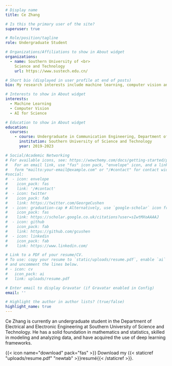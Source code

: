 ```yaml
---
# Display name
title: Ce Zhang

# Is this the primary user of the site?
superuser: true

# Role/position/tagline
role: Undergraduate Student

# Organizations/Affiliations to show in About widget
organizations:
  - name: Southern University of <br> 
    Science and Technology
    url: https://www.sustech.edu.cn/

# Short bio (displayed in user profile at end of posts)
bio: My research interests include machine learning, computer vision and AI for science.

# Interests to show in About widget
interests:
  - Machine Learning
  - Computer Vision
  - AI for Science

# Education to show in About widget
education:
  courses:
    - course: Undergraduate in Communication Engineering, Department of Electronic and Electrical Engineering
      institution: Southern University of Science and Technology
      year: 2019-2023

# Social/Academic Networking
# For available icons, see: https://wowchemy.com/docs/getting-started/page-builder/#icons
#   For an email link, use "fas" icon pack, "envelope" icon, and a link in the
#   form "mailto:your-email@example.com" or "/#contact" for contact widget.
#social:
#  - icon: envelope
#    icon_pack: fas
#    link: '/#contact'
#  - icon: twitter
#    icon_pack: fab
#    link: https://twitter.com/GeorgeCushen
#  - icon: graduation-cap # Alternatively, use `google-scholar` icon from `ai` icon pack
#    icon_pack: fas
#    link: https://scholar.google.co.uk/citations?user=sIwtMXoAAAAJ
#  - icon: github
#    icon_pack: fab
#    link: https://github.com/gcushen
#  - icon: linkedin
#    icon_pack: fab
#    link: https://www.linkedin.com/

# Link to a PDF of your resume/CV.
# To use: copy your resume to `static/uploads/resume.pdf`, enable `ai` icons in `params.toml`,
# and uncomment the lines below.
# - icon: cv
#   icon_pack: ai
#   link: uploads/resume.pdf

# Enter email to display Gravatar (if Gravatar enabled in Config)
email: ''

# Highlight the author in author lists? (true/false)
highlight_name: true
---
```


Ce Zhang is currently an undergraduate student in the Department of Electrical and Electronic Engineering at Southern
University of Science and Technology. He has a solid foundation in mathematics and statistics, skilled in
modeling and analyzing data, and have acquired the use of deep learning frameworks.

{{< icon name="download" pack="fas" >}} Download my {{< staticref "uploads/resume.pdf" "newtab" >}}resumé{{< /staticref >}}.
